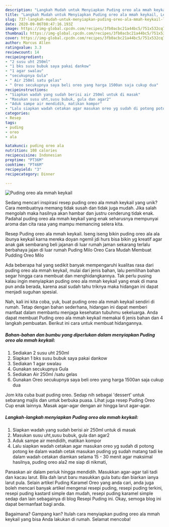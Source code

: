 ```yaml
---
description: "Langkah Mudah untuk Menyiapkan Puding oreo ala mmah keykail, Lezat"
title: "Langkah Mudah untuk Menyiapkan Puding oreo ala mmah keykail, Lezat"
slug: 737-langkah-mudah-untuk-menyiapkan-puding-oreo-ala-mmah-keykail-lezat
date: 2020-09-06T08:47:16.193Z
image: https://img-global.cpcdn.com/recipes/3fb0acbc21a44bc5/751x532cq70/puding-oreo-ala-mmah-keykail-foto-resep-utama.jpg
thumbnail: https://img-global.cpcdn.com/recipes/3fb0acbc21a44bc5/751x532cq70/puding-oreo-ala-mmah-keykail-foto-resep-utama.jpg
cover: https://img-global.cpcdn.com/recipes/3fb0acbc21a44bc5/751x532cq70/puding-oreo-ala-mmah-keykail-foto-resep-utama.jpg
author: Marcus Allen
ratingvalue: 3.3
reviewcount: 14
recipeingredient:
- "2 susu uht 250ml"
- "1 bks susu bubuk saya pakai dankow"
- "1 agar swalau"
- "secukupnya Gula"
- " Air 250ml satu gelas"
- " Oreo secukupnya saya beli oreo yang harga 1500an saja cukup dua"
recipeinstructions:
- "Siapkan wadah yang sudah berisi air 250ml untuk di masak"
- "Masukan susu uht,susu bubuk, gula dan agar2"
- "Aduk sampe air mendidih, matikan kompor"
- "Lalu siapkan wadah cetakan agar masukan oreo yg sudah di potong potong ke dalam wadah cetak masukan puding yg sudah matang tadi ke dalam wadah cetakan diamkan selama 15 - 30 menit agar maksimal hasilnya, puding oreo ala2 me siap di nikmati,"
categories:
- Resep
tags:
- puding
- oreo
- ala

katakunci: puding oreo ala 
nutrition: 108 calories
recipecuisine: Indonesian
preptime: "PT36M"
cooktime: "PT46M"
recipeyield: "3"
recipecategory: Dinner

---
```



![Puding oreo ala mmah keykail](https://img-global.cpcdn.com/recipes/3fb0acbc21a44bc5/751x532cq70/puding-oreo-ala-mmah-keykail-foto-resep-utama.jpg)

Sedang mencari inspirasi resep puding oreo ala mmah keykail yang unik? Cara membuatnya memang tidak susah dan tidak juga mudah. Jika salah mengolah maka hasilnya akan hambar dan justru cenderung tidak enak. Padahal puding oreo ala mmah keykail yang enak seharusnya mempunyai aroma dan cita rasa yang mampu memancing selera kita.

Resep Puding oreo ala mmah keykail. Iseng iseng bikin puding oreo ala ala ibunya keykail karna mereka doyan ngemil jdi hurs bisa bikin yg kreatif agar anak gak sembarang beli jajanan di luar rumah jaman sekarang terlalu berbahaya jajan di luar rumah Puding Milo Oreo Cara Mudah Membuat Pudding Oreo Milo

Ada beberapa hal yang sedikit banyak mempengaruhi kualitas rasa dari puding oreo ala mmah keykail, mulai dari jenis bahan, lalu pemilihan bahan segar hingga cara membuat dan menghidangkannya. Tak perlu pusing kalau ingin menyiapkan puding oreo ala mmah keykail yang enak di mana pun anda berada, karena asal sudah tahu triknya maka hidangan ini dapat menjadi suguhan spesial.


Nah, kali ini kita coba, yuk, buat puding oreo ala mmah keykail sendiri di rumah. Tetap dengan bahan sederhana, hidangan ini dapat memberi manfaat dalam membantu menjaga kesehatan tubuhmu sekeluarga. Anda dapat membuat Puding oreo ala mmah keykail memakai 6 jenis bahan dan 4 langkah pembuatan. Berikut ini cara untuk membuat hidangannya.

<!--inarticleads1-->

##### Bahan-bahan dan bumbu yang diperlukan dalam menyiapkan Puding oreo ala mmah keykail:

1. Sediakan 2 susu uht 250ml
1. Siapkan 1 bks susu bubuk saya pakai dankow
1. Sediakan 1 agar swalau
1. Gunakan secukupnya Gula
1. Sediakan  Air 250ml /satu gelas
1. Gunakan  Oreo secukupnya saya beli oreo yang harga 1500an saja cukup dua


Jom kita cuba buat puding oreo. Sedap nih sebagai &#39;dessert&#39; untuk sebarang majlis dan untuk berbuka puasa. Lihat juga resep Puding Oreo Cup enak lainnya. Masak agar-agar dengan air hingga larut agar-agar. 

<!--inarticleads2-->

##### Langkah-langkah menyiapkan Puding oreo ala mmah keykail:

1. Siapkan wadah yang sudah berisi air 250ml untuk di masak
1. Masukan susu uht,susu bubuk, gula dan agar2
1. Aduk sampe air mendidih, matikan kompor
1. Lalu siapkan wadah cetakan agar masukan oreo yg sudah di potong potong ke dalam wadah cetak masukan puding yg sudah matang tadi ke dalam wadah cetakan diamkan selama 15 - 30 menit agar maksimal hasilnya, puding oreo ala2 me siap di nikmati,


Panaskan air dalam periuk hingga mendidih. Masukkan agar-agar tali tadi dan kacau larut. Bila dah larut baru masukkan gula batu dan biarkan ianya larut pula. Selain artikel Puding Karamel Oreo yang anda cari, anda juga boleh mencari banyak artikel mengenai resepi puding, resepi puding terkini, resepi puding kastard simple dan mudah, resepi puding karamel simple sedap dan lain sebagainya di blog Resepi Puding ini. Okay, semoga blog ini dapat bermanfaat bagi anda. 

Bagaimana? Gampang kan? Itulah cara menyiapkan puding oreo ala mmah keykail yang bisa Anda lakukan di rumah. Selamat mencoba!
